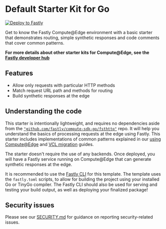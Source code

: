 # Default Starter Kit for Go

[![Deploy to Fastly](https://deploy.edgecompute.app/button)](https://deploy.edgecompute.app/deploy)

Get to know the Fastly Compute@Edge environment with a basic starter that demonstrates routing, simple synthetic responses and code comments that cover common patterns.

**For more details about other starter kits for Compute@Edge, see the [Fastly developer hub](https://developer.fastly.com/solutions/starters)**

## Features

* Allow only requests with particular HTTP methods
* Match request URL path and methods for routing
* Build synthetic responses at the edge

## Understanding the code

This starter is intentionally lightweight, and requires no dependencies aside from the [`"github.com/fastly/compute-sdk-go/fsthttp"`](https://github.com/fastly/compute-sdk-go) repo. It will help you understand the basics of processing requests at the edge using Fastly. This starter includes implementations of common patterns explained in our [using Compute@Edge](https://developer.fastly.com/learning/compute/go/) and [VCL migration](https://developer.fastly.com/learning/compute/migrate/) guides.

The starter doesn't require the use of any backends. Once deployed, you will have a Fastly service running on Compute@Edge that can generate synthetic responses at the edge.

It is recommended to use the [Fastly CLI](https://github.com/fastly/cli) for this template. The template uses the `fastly.toml` scripts, to allow for building the project using your installed Go or TinyGo compiler. The Fastly CLI should also be used for serving and testing your build output, as well as deploying your finalized package!

## Security issues

Please see our [SECURITY.md](SECURITY.md) for guidance on reporting security-related issues.

